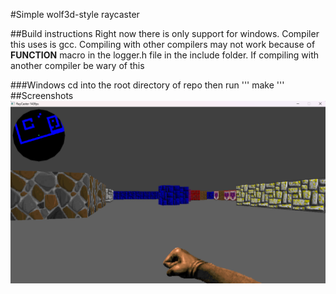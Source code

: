 #Simple wolf3d-style raycaster

##Build instructions
Right now there is only support for windows. Compiler this uses is gcc. Compiling with other compilers may not work because of __FUNCTION__ macro in the logger.h file in the include folder. If compiling with another compiler be wary of this

###Windows
cd into the root directory of repo then run
'''
make
'''
##Screenshots 
![screenshot of "game"](image.png)
